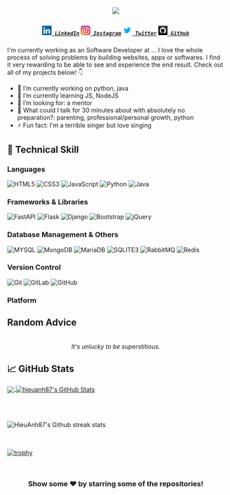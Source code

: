 <h1 align="center">
  <a href="https://git.io/typing-svg">
    <img src="https://readme-typing-svg.herokuapp.com?color=%2340A597&size=30&width=800&lines=Hello+World!+I+am+Doan+Anh+Hieu+👋;I+love+building+things+that+live+on+the+internet">
  </a>
</h1>

<h5 align="center">
  <code><a href="https://www.linkedin.com/in/hieuanh87/" title="LinkedIn Profile"><img width="22" src="images/linkedin.svg"> LinkedIn</a></code>
  <code><a href="https://www.instagram.com/_hanh.d/" title="Instagram Profile"><img width="22" src="images/instagram.svg"> Instagram</a></code>
  <code><a href="https://www.twitter.com/hieuda87/" title="Twitter Profile"><img width="22" src="images/twitter.svg"> Twitter</a></code>
  <code><a href="https://www.github.com/HieuAnh87/" title="Github Profile"><img width="22" src="images/github.svg"> Github</a></code>
</h5>

I'm currently working as an Software Developer at ... I love the whole process of solving problems by building websites, apps or softwares. I find it very rewarding to be able to see and experience the end result. Check out all of my projects below! 👇

- 🔭 I’m currently working on python, java
- 🌱 I’m currently learning JS, NodeJS
- 🤔 I’m looking for: a mentor
- 💬 What could I talk for 30 minutes about with absolutely no preparation?: parenting, professional/personal growth, python
- ⚡ Fun fact: I'm a terrible singer but love singing



## 🔧 Technical Skill
### **Languages**
![HTML5](https://img.shields.io/badge/html5-%23E34F26.svg?style=for-the-badge&logo=html5&logoColor=white) ![CSS3](https://img.shields.io/badge/css3-%231572B6.svg?style=for-the-badge&logo=css3&logoColor=white) ![JavaScript](https://img.shields.io/badge/javascript-%23323330.svg?style=for-the-badge&logo=javascript&logoColor=%23F7DF1E) 
![Python](https://img.shields.io/badge/python-3670A0?style=for-the-badge&logo=python&logoColor=ffdd54) ![Java](https://img.shields.io/badge/Java-ED8B00?style=for-the-badge&logo=openjdk&logoColor=white)

### **Frameworks & Libraries**
![FastAPI](https://img.shields.io/badge/FastAPI-009688?style=for-the-badge&logo=FastAPI&logoColor=white) ![Flask](https://img.shields.io/badge/flask-%23000.svg?style=for-the-badge&logo=flask&logoColor=white) ![Django](https://img.shields.io/badge/django-%23092E20.svg?style=for-the-badge&logo=django&logoColor=white)  ![Bootstrap](https://img.shields.io/badge/bootstrap-%23563D7C.svg?style=for-the-badge&logo=bootstrap&logoColor=white) ![jQuery](https://img.shields.io/badge/jquery-%230769AD.svg?style=for-the-badge&logo=jquery&logoColor=white)

### **Database Management & Others**
![MYSQL](https://img.shields.io/badge/MySQL-00000F?style=for-the-badge&logo=mysql&logoColor=white) ![MongoDB](https://img.shields.io/badge/MongoDB-%234ea94b.svg?style=for-the-badge&logo=mongodb&logoColor=white) ![MariaDB](https://img.shields.io/badge/MariaDB-003545?style=for-the-badge&logo=mariadb&logoColor=white) ![SQLITE3](https://img.shields.io/badge/SQLite-07405E?style=for-the-badge&logo=sqlite&logoColor=white) ![RabbitMQ](https://img.shields.io/badge/rabbitmq-%23FF6600.svg?&style=for-the-badge&logo=rabbitmq&logoColor=white) ![Redis](https://img.shields.io/badge/redis-%23DD0031.svg?&style=for-the-badge&logo=redis&logoColor=white
)
### **Version Control** 
![Git](https://img.shields.io/badge/git-%23F05033.svg?style=for-the-badge&logo=git&logoColor=white) ![GitLab](https://img.shields.io/badge/GitLab-330F63?style=for-the-badge&logo=gitlab&logoColor=white) ![GitHub](https://img.shields.io/badge/github-%23121011.svg?style=for-the-badge&logo=github&logoColor=white) 

### **Platform**




## Random Advice

<!-- ADVICE:START -->
<p align="center"><br><i>It's unlucky to be superstitious.</i><br></p>
<!-- ADVICE:END -->


## &#x1f4c8; GitHub Stats

<a href="https://github.com/HieuAnh87/hieuanh87">
  <img align="center" src="https://github-readme-stats.vercel.app/api/top-langs/?username=HieuAnh87&hide=java,html&title_color=ffffff&text_color=c9cacc&icon_color=2bbc8a&bg_color=1d1f21" />
</a>
<a href="https://github.com/HieuAnh87/hieuanh87">
  <img align="center" src="https://github-readme-stats.vercel.app/api?username=HieuAnh87&show_icons=true&line_height=27&count_private=true&title_color=ffffff&text_color=c9cacc&icon_color=2bbc8a&bg_color=1d1f21" alt="hieuanh87's GitHub Stats" />
</a>
<br/><br/>

<br/><br/>
![HieuAnh87's Github streak stats](https://github-readme-streak-stats.herokuapp.com/?user=HieuAnh87) 

<br><br>
[![trophy](https://github-profile-trophy.vercel.app/?username=HieuAnh87)](https://github.com/ryo-ma/github-profile-trophy)

<br/>

<div align="center">

<h3> Show some ❤️ by starring some of the repositories! </h3>

</div>
